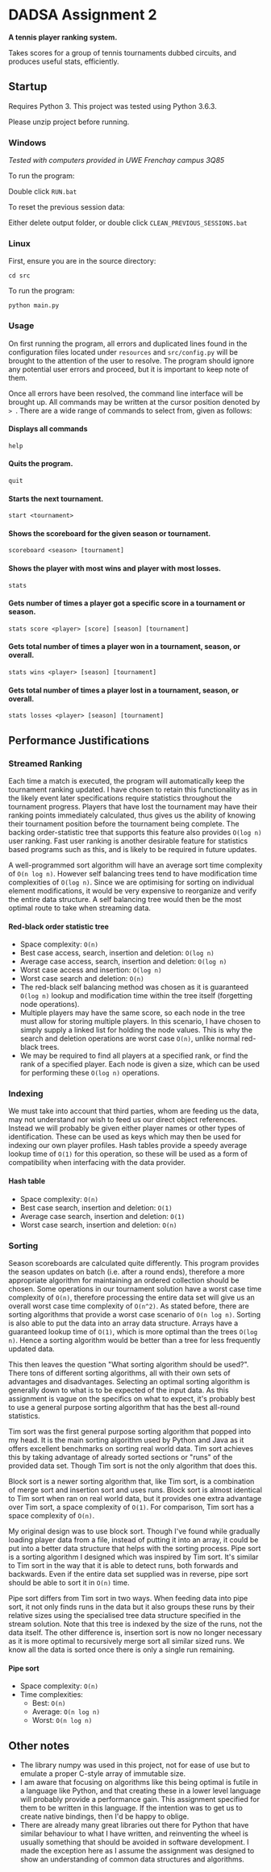 # DADSA Assignment 2
**A tennis player ranking system.**

Takes scores for a group of tennis tournaments dubbed circuits, and produces
useful stats, efficiently.

## Startup
Requires Python 3. This project was tested using Python 3.6.3.

Please unzip project before running.

### Windows
_Tested with computers provided in UWE Frenchay campus 3Q85_

To run the program:

Double click `RUN.bat`

To reset the previous session data:

Either delete output folder, or double click `CLEAN_PREVIOUS_SESSIONS.bat`

### Linux
First, ensure you are in the source directory:

`cd src`

To run the program:

`python main.py`

### Usage
On first running the program, all errors and duplicated lines found in the
configuration files located under `resources` and `src/config.py` will be
brought to the attention of the user to resolve. The program should ignore any
potential user errors and proceed, but it is important to keep note of them.

Once all errors have been resolved, the command line interface will be brought
up. All commands may be written at the cursor position denoted by `> `. There
are a wide range of commands to select from, given as follows:

#### Displays all commands
```
help
```

#### Quits the program.
```
quit
```

#### Starts the next tournament.
```
start <tournament>
```

#### Shows the scoreboard for the given season or tournament.
```
scoreboard <season> [tournament]
```

#### Shows the player with most wins and player with most losses.
```
stats
```

#### Gets number of times a player got a specific score in a tournament or season.
```
stats score <player> [score] [season] [tournament]
```

#### Gets total number of times a player won in a tournament, season, or overall.
```
stats wins <player> [season] [tournament]
```

#### Gets total number of times a player lost in a tournament, season, or overall.
```
stats losses <player> [season] [tournament]
```

## Performance Justifications

### Streamed Ranking
Each time a match is executed, the program will automatically keep the
tournament ranking updated. I have chosen to retain this functionality as in
the likely event later specifications require statistics throughout the
tournament progress. Players that have lost the tournament may have their
ranking points immediately calculated, thus gives us the ability of knowing
their tournament position before the tournament being complete. The backing
order-statistic tree that supports this feature also provides `O(log n)` user
ranking. Fast user ranking is another desirable feature for statistics based
programs such as this, and is likely to be required in future updates.

A well-programmed sort algorithm will have an average sort time complexity of
`O(n log n)`. However self balancing trees tend to have modification time
complexities of `O(log n)`. Since we are optimising for sorting on individual
element modifications, it would be very expensive to reorganize and verify the
entire data structure. A self balancing tree would then be the most optimal
route to take when streaming data.

#### Red-black order statistic tree
- Space complexity: `O(n)`
- Best case access, search, insertion and deletion: `O(log n)`
- Average case access, search, insertion and deletion: `O(log n)`
- Worst case access and insertion: `O(log n)`
- Worst case search and deletion: `O(n)`
- The red-black self balancing method was chosen as it is guaranteed `O(log n)`
  lookup and modification time within the tree itself (forgetting node
  operations).
- Multiple players may have the same score, so each node in the tree must allow
  for storing multiple players. In this scenario, I have chosen to simply
  supply a linked list for holding the node values. This is why the search and
  deletion operations are worst case `O(n)`, unlike normal red-black trees.
- We may be required to find all players at a specified rank, or find the rank
  of a specified player. Each node is given a size, which can be used for
  performing these `O(log n)` operations.

### Indexing
We must take into account that third parties, whom are feeding us the data, may
not understand nor wish to feed us our direct object references. Instead we
will probably be given either player names or other types of identification.
These can be used as keys which may then be used for indexing our own player
profiles. Hash tables provide a speedy average lookup time of `O(1)` for this
operation, so these will be used as a form of compatibility when interfacing
with the data provider.

#### Hash table
- Space complexity: `O(n)`
- Best case search, insertion and deletion: `O(1)`
- Average case search, insertion and deletion: `O(1)`
- Worst case search, insertion and deletion: `O(n)`

### Sorting
Season scoreboards are calculated quite differently. This program provides the
season updates on batch (i.e. after a round ends), therefore a more appropriate
algorithm for maintaining an ordered collection should be chosen. Some
operations in our tournament solution have a worst case time complexity of
`O(n)`, therefore processing the entire data set will give us an overall worst
case time complexity of `O(n^2)`. As stated before, there are sorting
algorithms that provide a worst case scenario of `O(n log n)`. Sorting is also
able to put the data into an array data structure. Arrays have a guaranteed
lookup time of `O(1)`, which is more optimal than the trees `O(log n)`. Hence
a sorting algorithm would be better than a tree for less frequently updated
data.

This then leaves the question "What sorting algorithm should be used?". There
tons of different sorting algorithms, all with their own sets of advantages and
disadvantages. Selecting an optimal sorting algorithm is generally down to what
is to be expected of the input data. As this assignment is vague on the
specifics on what to expect, it's probably best to use a general purpose
sorting algorithm that has the best all-round statistics.

Tim sort was the first general purpose sorting algorithm that popped into my
head. It is the main sorting algorithm used by Python and Java as it offers
excellent benchmarks on sorting real world data. Tim sort achieves this by
taking advantage of already sorted sections or "runs" of the provided data set.
Though Tim sort is not the only algorithm that does this.

Block sort is a newer sorting algorithm that, like Tim sort, is a combination of
merge sort and insertion sort and uses runs. Block sort is almost identical to
Tim sort when ran on real world data, but it provides one extra advantage over
Tim sort, a space complexity of `O(1)`. For comparison, Tim sort has a space
complexity of `O(n)`.

My original design was to use block sort. Though I've found while gradually
loading player data from a file, instead of putting it into an array, it could
be put into a better data structure that helps with the sorting process. Pipe
sort is a sorting algorithm I designed which was inspired by Tim sort. It's
similar to Tim sort in the way that it is able to detect runs, both forwards
and backwards. Even if the entire data set supplied was in reverse, pipe sort
should be able to sort it in `O(n)` time.

Pipe sort differs from Tim sort in two ways. When feeding data into pipe sort,
it not only finds runs in the data but it also groups these runs by their
relative sizes using the specialised tree data structure specified in the
stream solution. Note that this tree is indexed by the size of the runs, not
the data itself. The other difference is, insertion sort is now no longer
necessary as it is more optimal to recursively merge sort all similar sized
runs. We know all the data is sorted once there is only a single run remaining.

#### Pipe sort
- Space complexity: `O(n)`
- Time complexities:
  - Best: `O(n)`
  - Average: `O(n log n)`
  - Worst: `O(n log n)`

## Other notes
- The library numpy was used in this project, not for ease of use but to
  emulate a proper C-style array of immutable size.
- I am aware that focusing on algorithms like this being optimal is futile in a
  language like Python, and that creating these in a lower level language will
  probably provide a performance gain. This assignment specified for them to be
  written in this language. If the intention was to get us to create native
  bindings, then I'd be happy to oblige.
- There are already many great libraries out there for Python that have similar
  behaviour to what I have written, and reinventing the wheel is usually
  something that should be avoided in software development. I made the
  exception here as I assume the assignment was designed to show an
  understanding of common data structures and algorithms.
